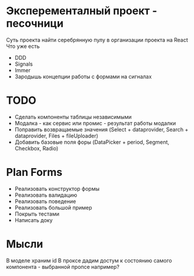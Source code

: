 # Эксперементалный проект - песочници
Суть проекта найти серебрянную пулу в организации проекта на React
Что уже есть
- DDD
- Signals
- Immer
- Зародышь концепции работы с формами на сигналах

# TODO
- Сделать компоненты таблицы независимыми
- Модалка - как сервис или промис - результат работы модалки
- Поправить возвращаемые значения (Select + dataprovider, Search + dataprovider, Files + fileUploader)
- Добавить базовые поля форы (DataPicker + period, Segment, Checkbox, Radio)

# Plan Forms
- Реализовать конструктор формы
- Реализовать валидацию
- Реализовать поведение
- Реализовать большой пример
- Покрыть тестами
- Написать доку

# Мысли
В моделе храним id
В проксе дадим достум к состоянию самого компонента - выбранной пропсе например?